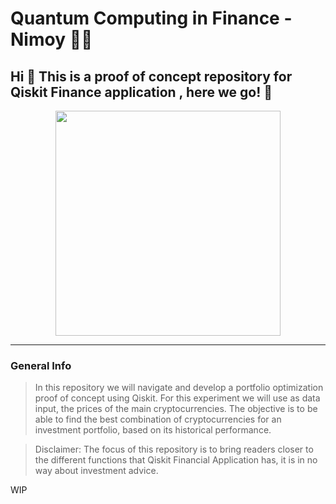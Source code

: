 # Quantum Computing in Finance - Nimoy 👨‍💻
## Hi 👋  This is a proof of concept repository for Qiskit Finance application , here we go! 🚀

<p align="center">
<img src="https://d9hhrg4mnvzow.cloudfront.net/www.nimoy.io/aed098da-nimoylogo-final-ama_10e80fq000000000000028.png" width="360">
</p>

***
### General Info
> In this repository we will navigate and develop a portfolio optimization proof of concept using Qiskit. For this experiment we will use as data input, the prices of the main cryptocurrencies.
The objective is to be able to find the best combination of cryptocurrencies for an investment portfolio, based on its historical performance.

> Disclaimer: The focus of this repository is to bring readers closer to the different functions that Qiskit Financial Application has, it is in no way about investment advice.

WIP
